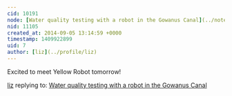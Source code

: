 ```yaml
---
cid: 10191
node: [Water quality testing with a robot in the Gowanus Canal](../notes/jeff/09-05-2014/water-quality-testing-with-a-robot-in-the-gowanus-canal)
nid: 11105
created_at: 2014-09-05 13:14:59 +0000
timestamp: 1409922899
uid: 7
author: [liz](../profile/liz)
---
```


Excited to meet Yellow Robot tomorrow!

[liz](../profile/liz) replying to: [Water quality testing with a robot in the Gowanus Canal](../notes/jeff/09-05-2014/water-quality-testing-with-a-robot-in-the-gowanus-canal)

